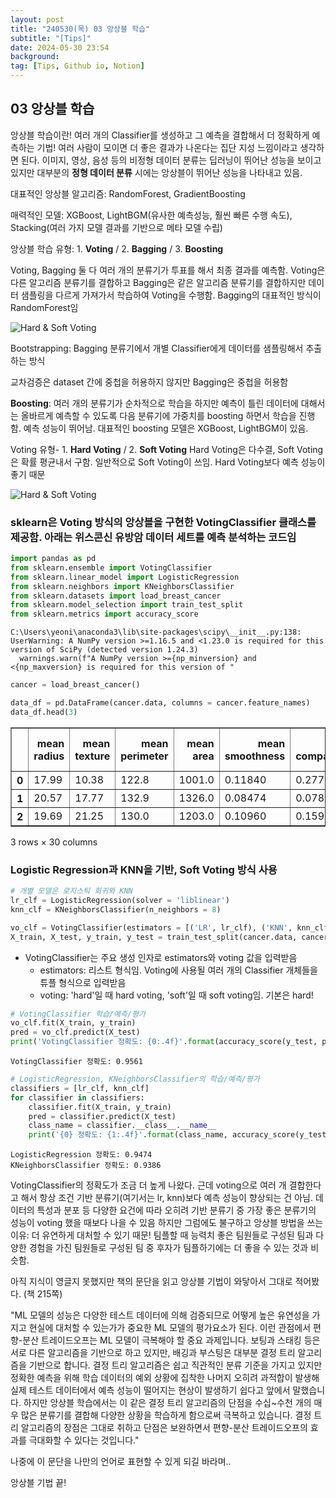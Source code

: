 ```yaml
---
layout: post
title: "240530(목) 03 앙상블 학습"
subtitle: "[Tips]"
date: 2024-05-30 23:54
background: 
tag: [Tips, Github io, Notion]
---
```


## 03 앙상블 학습

앙상블 학습이란! 여러 개의 Classifier를 생성하고 그 예측을 결합해서 더 정확하게 예측하는 기법! 여러 사람이 모이면 더 좋은 결과가 나온다는 집단 지성 느낌이라고 생각하면 된다.
이미지, 영상, 음성 등의 비정형 데이터 분류는 딥러닝이 뛰어난 성능을 보이고 있지만 대부분의 **정형 데이터 분류** 시에는 앙상블이 뛰어난 성능을 나타내고 있음.

대표적인 앙상블 알고리즘: RandomForest, GradientBoosting   

매력적인 모델: XGBoost, LightBGM(유사한 예측성능, 훨씬 빠른 수행 속도), Stacking(여러 가지 모델 결과를 기반으로 메타 모델 수립)   

앙상블 학습 유형: 1. **Voting** / 2. **Bagging** / 3. **Boosting**

Voting, Bagging 둘 다 여러 개의 분류기가 투표를 해서 최종 결과를 예측함. Voting은 다른 알고리즘 분류기를 결합하고 Bagging은 같은 알고리즘 분류기를 결합하지만 데이터 샘플링을 다르게 가져가서 학습하여 Voting을 수행함. Bagging의 대표적인 방식이 RandomForest임   

![Hard & Soft Voting](images/1.png)

Bootstrapping: Bagging 분류기에서 개별 Classifier에게 데이터를 샘플링해서 추출하는 방식

교차검증은 dataset 간에 중첩을 허용하지 않지만 Bagging은 중첩을 허용함

**Boosting**: 여러 개의 분류기가 순차적으로 학습을 하지만 예측이 틀린 데이터에 대해서는 올바르게 예측할 수 있도록 다음 분류기에 가중치를 boosting 하면서 학습을 진행함. 예측 성능이 뛰어남. 대표적인 boosting 모델은 XGBoost, LightBGM이 있음.

Voting 유형- 1. **Hard Voting** / 2. **Soft Voting**
Hard Voting은 다수결, Soft Voting은 확률 평균내서 구함. 일반적으로 Soft Voting이 쓰임. Hard Voting보다 예측 성능이 좋기 때문

![Hard & Soft Voting](images/2.png)

### sklearn은 Voting 방식의 앙상블을 구현한 VotingClassifier 클래스를 제공함. 아래는 위스콘신 유방암 데이터 세트를 예측 분석하는 코드임


```python
import pandas as pd
from sklearn.ensemble import VotingClassifier
from sklearn.linear_model import LogisticRegression
from sklearn.neighbors import KNeighborsClassifier
from sklearn.datasets import load_breast_cancer
from sklearn.model_selection import train_test_split
from sklearn.metrics import accuracy_score
```

    C:\Users\yeoni\anaconda3\lib\site-packages\scipy\__init__.py:138: UserWarning: A NumPy version >=1.16.5 and <1.23.0 is required for this version of SciPy (detected version 1.24.3)
      warnings.warn(f"A NumPy version >={np_minversion} and <{np_maxversion} is required for this version of "
    


```python
cancer = load_breast_cancer()
```


```python
data_df = pd.DataFrame(cancer.data, columns = cancer.feature_names)
data_df.head(3)
```




<div>
<style scoped>
    .dataframe tbody tr th:only-of-type {
        vertical-align: middle;
    }

    .dataframe tbody tr th {
        vertical-align: top;
    }

    .dataframe thead th {
        text-align: right;
    }
</style>
<table border="1" class="dataframe">
  <thead>
    <tr style="text-align: right;">
      <th></th>
      <th>mean radius</th>
      <th>mean texture</th>
      <th>mean perimeter</th>
      <th>mean area</th>
      <th>mean smoothness</th>
      <th>mean compactness</th>
      <th>mean concavity</th>
      <th>mean concave points</th>
      <th>mean symmetry</th>
      <th>mean fractal dimension</th>
      <th>...</th>
      <th>worst radius</th>
      <th>worst texture</th>
      <th>worst perimeter</th>
      <th>worst area</th>
      <th>worst smoothness</th>
      <th>worst compactness</th>
      <th>worst concavity</th>
      <th>worst concave points</th>
      <th>worst symmetry</th>
      <th>worst fractal dimension</th>
    </tr>
  </thead>
  <tbody>
    <tr>
      <th>0</th>
      <td>17.99</td>
      <td>10.38</td>
      <td>122.8</td>
      <td>1001.0</td>
      <td>0.11840</td>
      <td>0.27760</td>
      <td>0.3001</td>
      <td>0.14710</td>
      <td>0.2419</td>
      <td>0.07871</td>
      <td>...</td>
      <td>25.38</td>
      <td>17.33</td>
      <td>184.6</td>
      <td>2019.0</td>
      <td>0.1622</td>
      <td>0.6656</td>
      <td>0.7119</td>
      <td>0.2654</td>
      <td>0.4601</td>
      <td>0.11890</td>
    </tr>
    <tr>
      <th>1</th>
      <td>20.57</td>
      <td>17.77</td>
      <td>132.9</td>
      <td>1326.0</td>
      <td>0.08474</td>
      <td>0.07864</td>
      <td>0.0869</td>
      <td>0.07017</td>
      <td>0.1812</td>
      <td>0.05667</td>
      <td>...</td>
      <td>24.99</td>
      <td>23.41</td>
      <td>158.8</td>
      <td>1956.0</td>
      <td>0.1238</td>
      <td>0.1866</td>
      <td>0.2416</td>
      <td>0.1860</td>
      <td>0.2750</td>
      <td>0.08902</td>
    </tr>
    <tr>
      <th>2</th>
      <td>19.69</td>
      <td>21.25</td>
      <td>130.0</td>
      <td>1203.0</td>
      <td>0.10960</td>
      <td>0.15990</td>
      <td>0.1974</td>
      <td>0.12790</td>
      <td>0.2069</td>
      <td>0.05999</td>
      <td>...</td>
      <td>23.57</td>
      <td>25.53</td>
      <td>152.5</td>
      <td>1709.0</td>
      <td>0.1444</td>
      <td>0.4245</td>
      <td>0.4504</td>
      <td>0.2430</td>
      <td>0.3613</td>
      <td>0.08758</td>
    </tr>
  </tbody>
</table>
<p>3 rows × 30 columns</p>
</div>



### Logistic Regression과 KNN을 기반, Soft Voting 방식 사용


```python
# 개별 모델은 로지스틱 회귀와 KNN
lr_clf = LogisticRegression(solver = 'liblinear')
knn_clf = KNeighborsClassifier(n_neighbors = 8)

vo_clf = VotingClassifier(estimators = [('LR', lr_clf), ('KNN', knn_clf)], voting = 'soft')
X_train, X_test, y_train, y_test = train_test_split(cancer.data, cancer.target, test_size = 0.2, random_state = 156)
```

- VotingClassifier는 주요 생성 인자로 estimators와 voting 값을 입력받음
    - estimators: 리스트 형식임. Voting에 사용될 여러 개의 Classifier 개체들을 튜플 형식으로 입력받음
    - voting: 'hard'일 때 hard voting, 'soft'일 때 soft voting임. 기본은 hard!


```python
# VotingClassifier 학습/예측/평가
vo_clf.fit(X_train, y_train)
pred = vo_clf.predict(X_test)
print('VotingClassifier 정확도: {0:.4f}'.format(accuracy_score(y_test, pred)))
```

    VotingClassifier 정확도: 0.9561
    


```python
# LogisticRegression, KNeighborsClassifier의 학습/예측/평가
classifiers = [lr_clf, knn_clf]
for classifier in classifiers:
    classifier.fit(X_train, y_train)
    pred = classifier.predict(X_test)
    class_name = classifier.__class__.__name__
    print('{0} 정확도: {1:.4f}'.format(class_name, accuracy_score(y_test, pred)))
```

    LogisticRegression 정확도: 0.9474
    KNeighborsClassifier 정확도: 0.9386
    

VotingClassifier의 정확도가 조금 더 높게 나왔다. 근데 voting으로 여러 개 결합한다고 해서 항상 조건 기반 분류기(여기서는 lr, knn)보다 예측 성능이 향상되는 건 아님. 데이터의 특성과 분포 등 다양한 요건에 따라 오히려 기반 분류기 중 가장 좋은 분류기의 성능이 voting 했을 때보다 나을 수 있음
하지만 그럼에도 불구하고 앙상블 방법을 쓰는 이유: 더 유연하게 대처할 수 있기 때문! 팀플할 때 능력치 좋은 팀원들로 구성된 팀과 다양한 경험을 가진 팀원들로 구성된 팀 중 후자가 팀플하기에는 더 좋을 수 있는 것과 비슷함.

아직 지식이 영글지 못했지만 책의 문단을 읽고 앙상블 기법이 와닿아서 그대로 적어봤다. (책 215쪽)

"ML 모델의 성능은 다양한 테스트 데이터에 의해 검증되므로 어떻게 높은 유연성을 가지고 현실에 대처할 수 있는가가 중요한 ML 모델의 평가요소가 된다. 이런 관점에서 편향-분산 트레이드오프는 ML 모델이 극복해야 할 중요 과제입니다. 보팅과 스태킹 등은 서로 다른 알고리즘을 기반으로 하고 있지만, 배깅과 부스팅은 대부분 결정 트리 알고리즘을 기반으로 합니다. 결정 트리 알고리즘은 쉽고 직관적인 분류 기준을 가지고 있지만 정확한 예측을 위해 학습 데이터의 예외 상황에 집착한 나머지 오히려 과적합이 발생해 실제 테스트 데이터에서 예측 성능이 떨어지는 현상이 발생하기 쉽다고 앞에서 말했습니다. 하지만 앙상블 학습에서는 이 같은 결정 트리 알고리즘의 단점을 수십~수천 개의 매우 많은 분류기를 결합해 다양한 상황을 학습하게 함으로써 극복하고 있습니다. 결정 트리 알고리즘의 장점은 그대로 취하고 단점은 보완하면서 편향-분산 트레이드오프의 효과를 극대화할 수 있다는 것입니다."

나중에 이 문단을 나만의 언어로 표현할 수 있게 되길 바라며..

앙상블 기법 끝!
